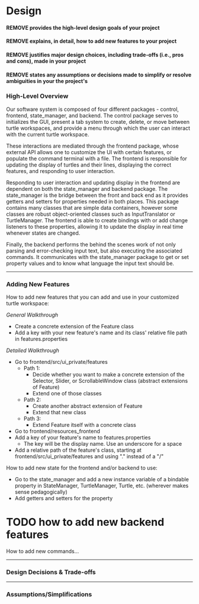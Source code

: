 # Design
#### REMOVE provides the high-level design goals of your project
#### REMOVE explains, in detail, how to add new features to your project
#### REMOVE justifies major design choices, including trade-offs (i.e., pros and cons), made in your project
#### REMOVE states any assumptions or decisions made to simplify or resolve ambiguities in your the project's 


### High-Level Overview
Our software system is composed of four different packages - control, frontend, state_manager, and backend. 
The control package serves to initializes the GUI, present a tab system to create, delete, or move between turtle workspaces, 
and provide a menu through which the user can interact with the current turtle workspace. 

These interactions are mediated through the frontend package, whose external API allows one to customize the UI with certain features, 
or populate the command terminal with a file.
The frontend is responsible for updating the display of turtles and their lines, displaying the correct features, 
and responding to user interaction. 

Responding to user interaction and updating display in the frontend are dependent on both the state_manager and backend package.
The state_manager is the bridge between the front and back end as it provides getters and setters for properties needed in both places.
This package contains many classes that are simple data containers, however some classes are robust object-oriented classes such as 
InputTranslator or TurtleManager. The frontend is able to create bindings with or add change listeners to these properties, 
allowing it to update the display in real time whenever states are changed.

Finally, the backend performs the behind the scenes work of not only parsing and error-checking input text, but also executing the 
associated commands. It communicates with the state_manager package to get or set property values and to know what language the input text should be.

--- 
### Adding New Features
How to add new features that you can add and use in your customized turtle workspace:

*General Walkthrough*
- Create a concrete extension of the Feature class
- Add a key with your new feature's name and its class' relative file path in features.properties

*Detailed Walkthrough*
- Go to frontend/src/ui_private/features
    - Path 1: 
        - Decide whether you want to make a concrete extension of the Selector, Slider, or ScrollableWindow class (abstract extensions of Feature)
        - Extend one of those classes
    - Path 2:
        - Create another abstract extension of Feature
        - Extend that new class
    - Path 3:
        - Extend Feature itself with a concrete class
- Go to frontend/resources_frontend
- Add a key of your feature's name to features.properties
    - The key will be the display name. Use an underscore for a space
- Add a relative path of the feature's class, starting at frontend/src/ui_private/features and using "." instead of a "/"

How to add new state for the frontend and/or backend to use:
- Go to the state_manager and add a new instance variable of a bindable property in StateManager, TurtleManager, Turtle, etc. (wherever makes sense pedagogically)
- Add getters and setters for the property

# TODO how to add new backend features
How to add new commands...


--- 
### Design Decisions & Trade-offs


--- 
### Assumptions/Simplifications
